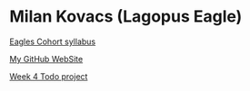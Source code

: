 # Milan Kovacs (Lagopus Eagle)

[Eagles Cohort syllabus](https://github.com/greenfox-academy/eagles-syllabus)

[My GitHub WebSite](https://garlyle.github.io/)

[Week 4 Todo project](https://github.com/greenfox-academy/garlyle-todo-app)